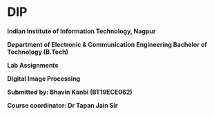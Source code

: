 # DIP
 
**Indian Institute of Information Technology, Nagpur**

**Department of Electronic & Communication Engineering 
Bachelor of Technology (B.Tech)**

**Lab Assignments**

**Digital Image Processing**

**Submitted by: Bhavin Kanbi
(BT19ECE062)**

**Course coordinator: Dr Tapan Jain Sir**

